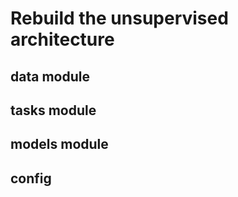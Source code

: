 # Rebuild the unsupervised architecture

## data module

## tasks module

## models module

## config